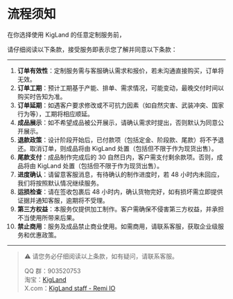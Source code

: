 # 流程须知

在你选择使用 KigLand 的任意定制服务前，

请仔细阅读以下条款，接受服务即表示您了解并同意以下条款：

---

1. **订单有效性**：定制服务需与客服确认需求和报价，若未沟通直接购买，订单将无效。
2. **订单工期**：预计工期基于产能、排单、需求情况，可能变动，最晚交付时间以购买时告知为准。
3. **订单延期**：如遇客户要求修改或不可抗力因素（如自然灾害、武装冲突、国家行为等），工期将相应顺延。
4. **成品展示**：如不希望成品被公开展示，请确认需求时提出，否则默认为同意公开展示。
5. **退款政策**：设计阶段开始后，已付款项（包括定金、阶段款、尾款）将不予退还。取消订单，则成品将由 KigLand 处置（包括但不限于作为现货出售）。
6. **尾款支付**：成品制作完成后的 30 自然日内，客户需支付剩余款项。否则，成品将由 KigLand 处置（包括但不限于作为现货出售）。
7. **进度确认**：请留意客服消息，有待确认的制作进度时，若 48 小时内未回应，我们将按照默认情况继续服务。
8. **运损检查**：请在签收包裹后 48 小时内，确认货物完好，如有损坏需立即提供证据并通知客服，逾期将不受理。
9. **第三方权益**：本服务仅提供加工制作。客户需确保不侵害第三方权益，并承担不当使用所带来后果。
10. **禁止商用**：服务及成品禁止商业使用。如需商用，请联系客服，获取企业级服务和优惠政策。

---

> ⚠ 请您务必仔细阅读以上条款，如有疑问，请联系客服。
>
> QQ 群：903520753  
> 淘宝：[KigLand](https://kigland.taobao.com/)  
> X.com：[KigLand staff - Remi IO](https://x.com/Remi_IO)
